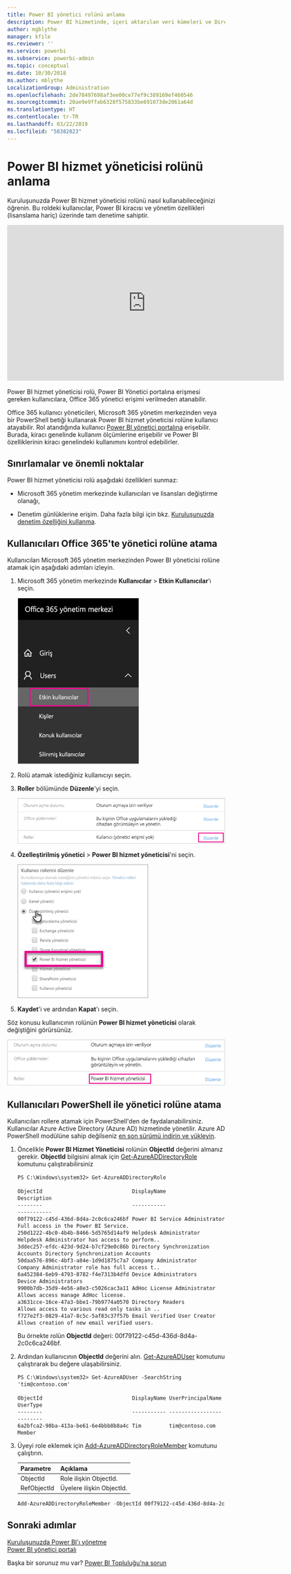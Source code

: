 ```yaml
---
title: Power BI yönetici rolünü anlama
description: Power BI hizmetinde, içeri aktarılan veri kümeleri ve DirectQuery için satır düzeyi güvenliği yapılandırma.
author: mgblythe
manager: kfile
ms.reviewer: ''
ms.service: powerbi
ms.subservice: powerbi-admin
ms.topic: conceptual
ms.date: 10/30/2018
ms.author: mblythe
LocalizationGroup: Administration
ms.openlocfilehash: 2de78497698af3ee00ce77ef9c389169ef460546
ms.sourcegitcommit: 20ae9e9ffab6328f575833be691073de2061a64d
ms.translationtype: HT
ms.contentlocale: tr-TR
ms.lasthandoff: 03/22/2019
ms.locfileid: "58382823"
---
```

# <a name="understanding-the-power-bi-service-administrator-role"></a>Power BI hizmet yöneticisi rolünü anlama

Kuruluşunuzda Power BI hizmet yöneticisi rolünü nasıl kullanabileceğinizi öğrenin. Bu roldeki kullanıcılar, Power BI kiracısı ve yönetim özellikleri (lisanslama hariç) üzerinde tam denetime sahiptir.

<iframe width="640" height="360" src="https://www.youtube.com/embed/PQRbdJgEm3k?showinfo=0" frameborder="0" allowfullscreen></iframe>

Power BI hizmet yöneticisi rolü, Power BI Yönetici portalına erişmesi gereken kullanıcılara, Office 365 yönetici erişimi verilmeden atanabilir.

Office 365 kullanıcı yöneticileri, Microsoft 365 yönetim merkezinden veya bir PowerShell betiği kullanarak Power BI hizmet yöneticisi rolüne kullanıcı atayabilir. Rol atandığında kullanıcı [Power BI yönetici portalına](service-admin-portal.md) erişebilir. Burada, kiracı genelinde kullanım ölçümlerine erişebilir ve Power BI özelliklerinin kiracı genelindeki kullanımını kontrol edebilirler.

## <a name="limitations-and-considerations"></a>Sınırlamalar ve önemli noktalar

Power BI hizmet yöneticisi rolü aşağıdaki özellikleri sunmaz:

* Microsoft 365 yönetim merkezinde kullanıcıları ve lisansları değiştirme olanağı,

* Denetim günlüklerine erişim. Daha fazla bilgi için bkz. [Kuruluşunuzda denetim özelliğini kullanma](service-admin-auditing.md).

## <a name="assign-users-to-the-admin-role-in-office-365"></a>Kullanıcıları Office 365'te yönetici rolüne atama

Kullanıcıları Microsoft 365 yönetim merkezinden Power BI yöneticisi rolüne atamak için aşağıdaki adımları izleyin.

1. Microsoft 365 yönetim merkezinde **Kullanıcılar** > **Etkin Kullanıcılar**’ı seçin.

    ![Microsoft 365 yönetim merkezi](media/service-admin-role/powerbi-admin-users.png)

1. Rolü atamak istediğiniz kullanıcıyı seçin.

1. **Roller** bölümünde **Düzenle**'yi seçin.

    ![Rolleri düzenleme](media/service-admin-role/powerbi-admin-edit-roles.png)

1. **Özelleştirilmiş yönetici** > **Power BI hizmet yöneticisi**'ni seçin.

    ![Power BI hizmet yöneticisi](media/service-admin-role/powerbi-admin-role.png)

1. **Kaydet**'i ve ardından **Kapat**'ı seçin.

Söz konusu kullanıcının rolünün **Power BI hizmet yöneticisi** olarak değiştiğini görürsünüz.

![Roller](media/service-admin-role/powerbi-admin-role-set.png)

## <a name="assign-users-to-the-admin-role-with-powershell"></a>Kullanıcıları PowerShell ile yönetici rolüne atama

Kullanıcıları rollere atamak için PowerShell'den de faydalanabilirsiniz. Kullanıcılar Azure Active Directory (Azure AD) hizmetinde yönetilir. Azure AD PowerShell modülüne sahip değilseniz [en son sürümü indirin ve yükleyin](https://www.powershellgallery.com/packages/AzureAD/).

1. Öncelikle **Power BI Hizmet Yöneticisi** rolünün **ObjectId** değerini almanız gerekir. **ObjectId** bilgisini almak için [Get-AzureADDirectoryRole](/powershell/module/azuread/get-azureaddirectoryrole) komutunu çalıştırabilirsiniz

    ```
    PS C:\Windows\system32> Get-AzureADDirectoryRole

    ObjectId                             DisplayName                        Description
    --------                             -----------                        -----------
    00f79122-c45d-436d-8d4a-2c0c6ca246bf Power BI Service Administrator     Full access in the Power BI Service.
    250d1222-4bc0-4b4b-8466-5d5765d14af9 Helpdesk Administrator             Helpdesk Administrator has access to perform..
    3ddec257-efdc-423d-9d24-b7cf29e0c86b Directory Synchronization Accounts Directory Synchronization Accounts
    50daa576-896c-4bf3-a84e-1d9d1875c7a7 Company Administrator              Company Administrator role has full access t..
    6a452384-6eb9-4793-8782-f4e7313b4dfd Device Administrators              Device Administrators
    9900b7db-35d9-4e56-a8e3-c5026cac3a11 AdHoc License Administrator        Allows access manage AdHoc license.
    a3631cce-16ce-47a3-bbe1-79b9774a0570 Directory Readers                  Allows access to various read only tasks in ..
    f727e2f3-0829-41a7-8c5c-5af83c37f57b Email Verified User Creator        Allows creation of new email verified users.
    ```

    Bu örnekte rolün **ObjectId** değeri: 00f79122-c45d-436d-8d4a-2c0c6ca246bf.

1. Ardından kullanıcının **ObjectId** değerini alın. [Get-AzureADUser](/powershell/module/azuread/get-azureaduser) komutunu çalıştırarak bu değere ulaşabilirsiniz.

    ```
    PS C:\Windows\system32> Get-AzureADUser -SearchString 'tim@contoso.com'

    ObjectId                             DisplayName UserPrincipalName      UserType
    --------                             ----------- -----------------      --------
    6a2bfca2-98ba-413a-be61-6e4bbb8b8a4c Tim         tim@contoso.com        Member
    ```

1. Üyeyi role eklemek için [Add-AzureADDirectoryRoleMember](/powershell/module/azuread/add-azureaddirectoryrolemember) komutunu çalıştırın.

    | Parametre | Açıklama |
    | --- | --- |
    | ObjectId |Role ilişkin ObjectId. |
    | RefObjectId |Üyelere ilişkin ObjectId. |

    ```powershell
    Add-AzureADDirectoryRoleMember -ObjectId 00f79122-c45d-436d-8d4a-2c0c6ca246bf -RefObjectId 6a2bfca2-98ba-413a-be61-6e4bbb8b8a4c
    ```

## <a name="next-steps"></a>Sonraki adımlar

[Kuruluşunuzda Power BI'ı yönetme](service-admin-administering-power-bi-in-your-organization.md)  
[Power BI yönetici portalı](service-admin-portal.md)  

Başka bir sorunuz mu var? [Power BI Topluluğu'na sorun](http://community.powerbi.com/)
